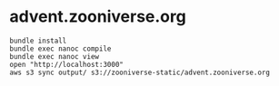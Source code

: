 # advent.zooniverse.org

```
bundle install
bundle exec nanoc compile
bundle exec nanoc view
open "http://localhost:3000"
aws s3 sync output/ s3://zooniverse-static/advent.zooniverse.org
```
